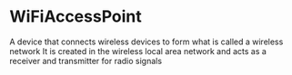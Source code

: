 # WiFiAccessPoint
A device that connects wireless devices to form what is called a wireless network
It is created in the wireless local area network and acts as a receiver and transmitter for radio signals
